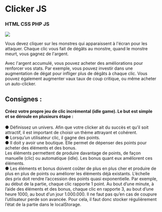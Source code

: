 # Clicker JS
### HTML CSS PHP JS
<img src="https://lucas-ribard.students-laplateforme.io/images/Previews/clicker.png" >

Vous devez cliquer sur les monstres qui apparaissent à l'écran pour les attaquer. Chaque clic vous fait de dégâts au monstre, quand le monstre meurt, vous gagnez de l'argent.  
  
Avec l'argent accumulé, vous pouvez acheter des améliorations pour renforcer vos stats. Par exemple, vous pouvez investir dans une augmentation de dégat pour infliger plus de dégâts à chaque clic. Vous pouvez également augmenter vaux taux de coup critique, ou même acheter un auto-clicker.  
  
  
  ## Consignes :  
  #### Créez votre propre jeu de clic incrémental (idle game). Le but est simple et se déroule en plusieurs étape :  
  
● Définissez un univers. Afin que votre clicker ait du succès et qu’il soit attractif, il
est important de choisir un thème attrayant et cohérent.  
● Lorsqu’un utilisateur clic, il gagne des points.  
● Il doit y avoir une boutique. Elle permet de dépenser des points pour acheter des
éléments et des bonus.  
Les éléments permettent de produire davantage de points, de façon manuelle
(clic) ou automatique (idle). Les bonus quant eux améliorent ces éléments.  
● Les éléments et bonus doivent coûter de plus en plus cher et produire de plus en
plus de points ou améliorer les éléments déjà existants.
L’échelle des prix doit rendre l’accession des points quasi exponentielle. Par
exemple, au début de la partie, chaque clic rapporte 1 point.
Au bout d’une minute, à l’aide des éléments et des bonus, chaque clic en rapporte
3, au bout d’une heure 1000, au bout d’un jour 1.000.000.
Il ne faut pas qu’en cas de coupure l’utilisateur perde son avancée. Pour cela, il faut
donc stocker régulièrement l’état de la partie dans le localStorage.
